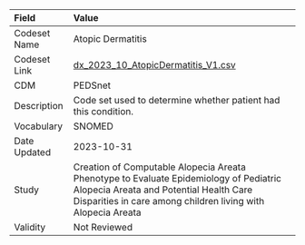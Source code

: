 |Field        |Value                                                                                                                                                                                           |
|:------------|:-----------------------------------------------------------------------------------------------------------------------------------------------------------------------------------------------|
|Codeset Name |Atopic Dermatitis                                                                                                                                                                               |
|Codeset Link |[dx_2023_10_AtopicDermatitis_V1.csv](https://github.com/PEDSnet/Variable-Dictionary/blob/main/conditions/dx_2023_10_AtopicDermatitis_V1.csv.csv)                                                |
|CDM          |PEDSnet                                                                                                                                                                                         |
|Description  |Code set used to determine whether patient had this condition.                                                                                                                                  |
|Vocabulary   |SNOMED                                                                                                                                                                                          |
|Date Updated |2023-10-31                                                                                                                                                                                      |
|Study        |Creation of Computable Alopecia Areata Phenotype to Evaluate Epidemiology of Pediatric Alopecia Areata and Potential Health Care Disparities in care among children living with Alopecia Areata |
|Validity     |Not Reviewed                                                                                                                                                                                    |
